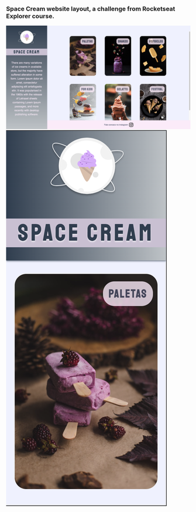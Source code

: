 ### Space Cream website layout, a challenge from Rocketseat Explorer course.
<img width="1680" alt="space" src="imgs/spaceNew.png">
<img alt="space" src="imgs/space2.png">